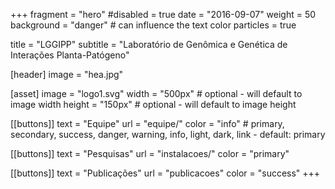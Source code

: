 +++
fragment = "hero"
#disabled = true
date = "2016-09-07"
weight = 50
background = "danger" # can influence the text color
particles = true

title = "LGGIPP"
subtitle = "Laboratório de Genômica e Genética de Interações Planta-Patógeno"

[header]
  image = "hea.jpg"

[asset]
  image = "logo1.svg"
  width = "500px" # optional - will default to image width
  height = "150px" # optional - will default to image height

[[buttons]]
  text = "Equipe"
  url = "equipe/"
  color = "info" # primary, secondary, success, danger, warning, info, light, dark, link - default: primary

[[buttons]]
  text = "Pesquisas"
  url = "instalacoes/"
  color = "primary"

[[buttons]]
  text = "Publicações"
  url = "publicacoes"
  color = "success"
+++
